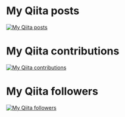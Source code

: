 
# My Qiita posts
[![My Qiita posts](https://qiita-badge.apiapi.app/s/lightjug/posts.svg)](http://qiita.com/lightjug)
# My Qiita contributions
[![My Qiita contributions](https://qiita-badge.apiapi.app/s/lightjug/contributions.svg)](http://qiita.com/lightjug)
# My Qiita followers
[![My Qiita followers](https://qiita-badge.apiapi.app/s/lightjug/followers.svg)](http://qiita.com/lightjug)
                
